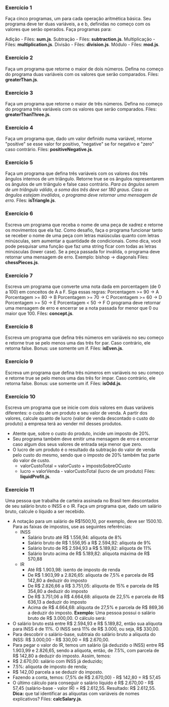 ### Exercício 1
Faça cinco programas, um para cada operação aritmética básica. Seu programa deve ter duas variáveis, a e b, definidas no começo com os valores que serão operados. Faça programas para:

Adição - Files: **sum.js**.
Subtração - Files: **subtraction.js**.
Multiplicação - Files: **multiplication.js**.
Divisão - Files: **division.js**.
Módulo - Files: **mod.js**.
### Exercício 2
Faça um programa que retorne o maior de dois números. Defina no começo do programa duas variáveis com os valores que serão comparados.
Files: **greaterThan.js**.
### Exercício 3
Faça um programa que retorne o maior de três números. Defina no começo do programa três variáveis com os valores que serão comparados. 
Files: **greaterThanThree.js**.
### Exercício 4
Faça um programa que, dado um valor definido numa variável, retorne "positive" se esse valor for positivo, "negative" se for negativo e "zero" caso contrário.
Files: **positiveNegative.js**.
### Exercício 5
Faça um programa que defina três variáveis com os valores dos três ângulos internos de um triângulo. Retorne true se os ângulos representarem os ângulos de um triângulo e false caso contrário.
*Para os ângulos serem de um triângulo válido, a soma dos três deve ser 180 graus. Caso os ângulos estejam inválidos, o programa deve retornar uma mensagem de erro.*
Files: **isTriangle.js**.
### Exercício 6
Escreva um programa que receba o nome de uma peça de xadrez e retorne os movimentos que ela faz.
Como desafio, faça o programa funcionar tanto se receber o nome de uma peça com letras maiúsculas quanto com letras minúsculas, sem aumentar a quantidade de condicionais.
Como dica, você pode pesquisar uma função que faz uma string ficar com todas as letras minúsculas (lower case).
Se a peça passada for inválida, o programa deve retornar uma mensagem de erro.
Exemplo: bishop -> diagonals
Files: **chessPieces.js**.
### Exercício 7
Escreva um programa que converte uma nota dada em porcentagem (de 0 a 100) em conceitos de A a F. Siga essas regras:
Porcentagem >= 90 -> A
Porcentagem >= 80 -> B
Porcentagem >= 70 -> C
Porcentagem >= 60 -> D
Porcentagem >= 50 -> E
Porcentagem < 50 -> F
O programa deve retornar uma mensagem de erro e encerrar se a nota passada for menor que 0 ou maior que 100.
Files: **concept.js**.
### Exercício 8
Escreva um programa que defina três números em variáveis no seu começo e retorne true se pelo menos uma das três for par. Caso contrário, ele retorna false.
Bonus: use somente um if.
Files: **isEven.js**.
### Exercício 9
Escreva um programa que defina três números em variáveis no seu começo e retorne true se pelo menos uma das três for ímpar. Caso contrário, ele retorna false.
Bonus: use somente um if.
Files: **isOdd.js**.
### Exercício 10
Escreva um programa que se inicie com dois valores em duas variáveis diferentes: o custo de um produto e seu valor de venda. A partir dos valores, calcule quanto de lucro (valor de venda descontado o custo do produto) a empresa terá ao vender mil desses produtos.
* Atente que, sobre o custo do produto, incide um imposto de 20%.
* Seu programa também deve emitir uma mensagem de erro e encerrar caso algum dos seus valores de entrada seja menor que zero.
* O lucro de um produto é o resultado da subtração do valor de venda pelo custo do mesmo, sendo que o imposto de 20% também faz parte do valor de custo.
    * valorCustoTotal = valorCusto + impostoSobreOCusto
    * lucro = valorVenda - valorCustoTotal (lucro de um produto)
Files: **liquidProfit.js**.
### Exercício 11
Uma pessoa que trabalha de carteira assinada no Brasil tem descontados de seu salário bruto o INSS e o IR. Faça um programa que, dado um salário bruto, calcule o líquido a ser recebido.
* A notação para um salário de R$1500,10, por exemplo, deve ser 1500.10. Para as faixas de impostos, use as seguintes referências:
    * INSS
        * Salário bruto até R$ 1.556,94: alíquota de 8%
        * Salário bruto de R$ 1.556,95 a R$ 2.594,92: alíquota de 9%
        * Salário bruto de R$ 2.594,93 a R$ 5.189,82: alíquota de 11%
        * Salário bruto acima de R$ 5.189,82: alíquota máxima de R$ 570,88
    * IR
        * Até R$ 1.903,98: isento de imposto de renda
        * De R$ 1.903,99 a 2.826,65: alíquota de 7,5% e parcela de R$ 142,80 a deduzir do imposto
        * De R$ 2.826,66 a R$ 3.751,05: alíquota de 15% e parcela de R$ 354,80 a deduzir do imposto
        * De R$ 3.751,06 a R$ 4.664,68: alíquota de 22,5% e parcela de R$ 636,13 a deduzir do imposto
        * Acima de R$ 4.664,68: alíquota de 27,5% e parcela de R$ 869,36 a deduzir do imposto.
**Exemplo:** Uma pessoa possui o salário bruto de R$ 3.000,00. O cálculo será:
* O salário bruto está entre R$ 2.594,93 e R$ 5.189,82, então sua alíquota para INSS é de 11%. O INSS será 11% de R$ 3.000, ou seja, R$ 330,00.
* Para descobrir o salário-base, subtraia do salário bruto a alíquota do INSS: R$ 3.000,00 - R$ 330,00 = R$ 2.670,00.
* Para pegar o valor do IR, temos um salário (já deduzido o INSS) entre R$ 1.903,99 e 2.826,65, sendo a alíquota, então, de 7.5%, com parcela de R$ 142,80 a deduzir do imposto. Assim, temos:
* R$ 2.670,00: salário com INSS já deduzido;
* 7.5%: alíquota de imposto de renda;
* R$ 142,00 parcela a se deduzir do imposto.
* Fazendo a conta, temos: (7,5% de R$ 2.670,00) - R$ 142,80 = R$ 57,45
* O último cálculo para conseguir o salário líquido é R$ 2.670,00 - R$ 57,45 (salário-base - valor IR) = R$ 2.612,55.
Resultado: R$ 2.612,55.
**Dica:** que tal identificar as alíquotas com variáveis de nomes explicativos?
Files: **calcSalary.js**.